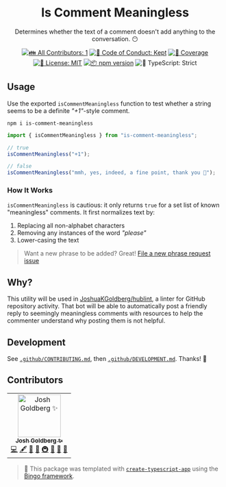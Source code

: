 <h1 align="center">Is Comment Meaningless</h1>

<p align="center">
	Determines whether the text of a comment doesn't add anything to the conversation.
	😶
</p>

<p align="center">
	<!-- prettier-ignore-start -->
	<!-- ALL-CONTRIBUTORS-BADGE:START - Do not remove or modify this section -->
	<a href="#contributors" target="_blank"><img alt="👪 All Contributors: 1" src="https://img.shields.io/badge/%F0%9F%91%AA_all_contributors-1-21bb42.svg" /></a>
<!-- ALL-CONTRIBUTORS-BADGE:END -->
	<!-- prettier-ignore-end -->
	<a href="https://github.com/JoshuaKGoldberg/is-comment-meaningless/blob/main/.github/CODE_OF_CONDUCT.md" target="_blank"><img alt="🤝 Code of Conduct: Kept" src="https://img.shields.io/badge/%F0%9F%A4%9D_code_of_conduct-kept-21bb42" /></a>
	<a href="https://codecov.io/gh/JoshuaKGoldberg/is-comment-meaningless" target="_blank"><img alt="🧪 Coverage" src="https://img.shields.io/codecov/c/github/JoshuaKGoldberg/is-comment-meaningless?label=%F0%9F%A7%AA%20coverage" /></a>
	<a href="https://github.com/JoshuaKGoldberg/is-comment-meaningless/blob/main/LICENSE.md" target="_blank"><img alt="📝 License: MIT" src="https://img.shields.io/badge/%F0%9F%93%9D_license-MIT-21bb42.svg" /></a>
	<a href="http://npmjs.com/package/is-comment-meaningless" target="_blank"><img alt="📦 npm version" src="https://img.shields.io/npm/v/is-comment-meaningless?color=21bb42&label=%F0%9F%93%A6%20npm" /></a>
	<img alt="💪 TypeScript: Strict" src="https://img.shields.io/badge/%F0%9F%92%AA_typescript-strict-21bb42.svg" />
</p>

## Usage

Use the exported `isCommentMeaningless` function to test whether a string seems to be a definite _"+1"_-style comment.

```shell
npm i is-comment-meaningless
```

```ts
import { isCommentMeaningless } from "is-comment-meaningless";

// true
isCommentMeaningless("+1");

// false
isCommentMeaningless("mmh, yes, indeed, a fine point, thank you 🧐");
```

### How It Works

`isCommentMeaningless` is cautious: it only returns `true` for a set list of known "meaningless" comments.
It first normalizes text by:

1. Replacing all non-alphabet characters
2. Removing any instances of the word _"please"_
3. Lower-casing the text

> Want a new phrase to be added?
> Great!
> [File a new phrase request issue](https://github.com/JoshuaKGoldberg/is-comment-meaningless/issues/new?template=00-.phrase.yml)

## Why?

This utility will be used in [JoshuaKGoldberg/hublint](https://github.com/JoshuaKGoldberg/hublint), a linter for GitHub repository activity.
That bot will be able to automatically post a friendly reply to seemingly meaningless comments with resources to help the commenter understand why posting them is not helpful.

## Development

See [`.github/CONTRIBUTING.md`](./.github/CONTRIBUTING.md), then [`.github/DEVELOPMENT.md`](./.github/DEVELOPMENT.md).
Thanks! 💖

## Contributors

<!-- spellchecker: disable -->
<!-- ALL-CONTRIBUTORS-LIST:START - Do not remove or modify this section -->
<!-- prettier-ignore-start -->
<!-- markdownlint-disable -->
<table>
  <tbody>
    <tr>
      <td align="center"><a href="http://www.joshuakgoldberg.com"><img src="https://avatars.githubusercontent.com/u/3335181?v=4?s=100" width="100px;" alt="Josh Goldberg ✨"/><br /><sub><b>Josh Goldberg ✨</b></sub></a><br /><a href="https://github.com/JoshuaKGoldberg/is-comment-meaningless/commits?author=JoshuaKGoldberg" title="Code">💻</a> <a href="#content-JoshuaKGoldberg" title="Content">🖋</a> <a href="https://github.com/JoshuaKGoldberg/is-comment-meaningless/commits?author=JoshuaKGoldberg" title="Documentation">📖</a> <a href="#ideas-JoshuaKGoldberg" title="Ideas, Planning, & Feedback">🤔</a> <a href="#infra-JoshuaKGoldberg" title="Infrastructure (Hosting, Build-Tools, etc)">🚇</a> <a href="#maintenance-JoshuaKGoldberg" title="Maintenance">🚧</a> <a href="#projectManagement-JoshuaKGoldberg" title="Project Management">📆</a> <a href="#tool-JoshuaKGoldberg" title="Tools">🔧</a></td>
    </tr>
  </tbody>
</table>

<!-- markdownlint-restore -->
<!-- prettier-ignore-end -->

<!-- ALL-CONTRIBUTORS-LIST:END -->
<!-- spellchecker: enable -->

> 💝 This package was templated with [`create-typescript-app`](https://github.com/JoshuaKGoldberg/create-typescript-app) using the [Bingo framework](https://create.bingo).

